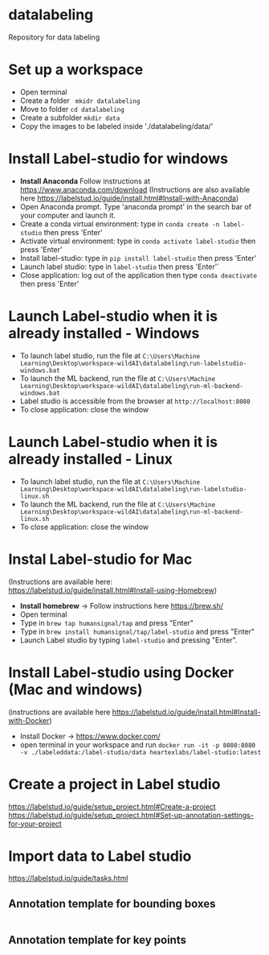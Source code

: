 # datalabeling
Repository for data labeling

# Set up a workspace 
- Open terminal
- Create a folder ``` mkidr datalabeling```
- Move to folder ```cd datalabeling```
- Create a subfolder ```mkdir data```
- Copy the images to be labeled inside './datalabeling/data/' 

# Install Label-studio for windows
- **Install Anaconda** Follow instructions at https://www.anaconda.com/download
(Instructions are also available here https://labelstud.io/guide/install.html#Install-with-Anaconda)
- Open Anaconda prompt. Type 'anaconda prompt' in the search bar of your computer and launch it.
- Create a conda virtual environment: type in ```conda create -n label-studio``` then press 'Enter'
- Activate virtual environment: type in ```conda activate label-studio``` then press 'Enter'
- Install label-studio: type in ```pip install label-studio``` then press 'Enter'
- Launch label studio: type in ```label-studio``` then press 'Enter'`
- Close application: log out of the application then type ```conda deactivate``` then press 'Enter'

# Launch Label-studio when it is already installed - Windows
- To launch label studio, run the file at ```C:\Users\Machine Learning\Desktop\workspace-wildAI\datalabeling\run-labelstudio-windows.bat```
- To launch the ML backend, run the file at ```C:\Users\Machine Learning\Desktop\workspace-wildAI\datalabeling\run-ml-backend-windows.bat```
- Label studio is accessible from the browser at ```http://localhost:8080```
- To close application: close the window

# Launch Label-studio when it is already installed - Linux
- To launch label studio, run the file at ```C:\Users\Machine Learning\Desktop\workspace-wildAI\datalabeling\run-labelstudio-linux.sh```
- To launch the ML backend, run the file at ```C:\Users\Machine Learning\Desktop\workspace-wildAI\datalabeling\run-ml-backend-linux.sh```
- To close application: close the window

# Instal Label-studio for Mac
(Instructions are available here: https://labelstud.io/guide/install.html#Install-using-Homebrew)
- **Install homebrew** -> Follow instructions here https://brew.sh/
- Open terminal 
- Type in ```brew tap humansignal/tap``` and press "Enter"
- Type in ```brew install humansignal/tap/label-studio``` and press "Enter"
- Launch Label studio by typing ```label-studio``` and pressing "Enter".

# Install Label-studio using Docker (Mac and windows)
(instructions are available here https://labelstud.io/guide/install.html#Install-with-Docker)
- Install Docker ->  https://www.docker.com/ 
- open terminal in your workspace and run ```docker run -it -p 8080:8080 -v ./labeleddata:/label-studio/data heartexlabs/label-studio:latest```

# Create a project in Label studio
https://labelstud.io/guide/setup_project.html#Create-a-project
https://labelstud.io/guide/setup_project.html#Set-up-annotation-settings-for-your-project

# Import data to Label studio
https://labelstud.io/guide/tasks.html

## Annotation template for bounding boxes
<View>
  <Image name="image" value="$image"/>
  <RectangleLabels name="label" toName="image">
    <Label value="specie1" background="green"/>
    <Label value="specie2" background="blue"/>
  </RectangleLabels>
</View>


## Annotation template for key points
<View>
  <KeyPointLabels name="kp-1" toName="img-1">
    <Label value="specie1" background="red" />
    <Label value="specie2" background="green" />
  </KeyPointLabels>
  <Image name="img-1" value="$img" />
</View>